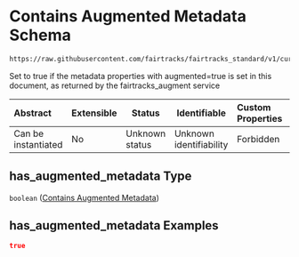 # Contains Augmented Metadata Schema

```txt
https://raw.githubusercontent.com/fairtracks/fairtracks_standard/v1/current/json/schema/fairtracks.schema.json#/properties/document/properties/has_augmented_metadata
```

Set to true if the metadata properties with augmented=true is set in this document, as returned by the fairtracks_augment service


| Abstract            | Extensible | Status         | Identifiable            | Custom Properties | Additional Properties | Access Restrictions | Defined In                                                                               |
| :------------------ | ---------- | -------------- | ----------------------- | :---------------- | --------------------- | ------------------- | ---------------------------------------------------------------------------------------- |
| Can be instantiated | No         | Unknown status | Unknown identifiability | Forbidden         | Allowed               | none                | [fairtracks.schema.json\*](../json/schema/fairtracks.schema.json "open original schema") |

## has_augmented_metadata Type

`boolean` ([Contains Augmented Metadata](fairtracks-properties-document-info-properties-contains-augmented-metadata.md))

## has_augmented_metadata Examples

```json
true
```
